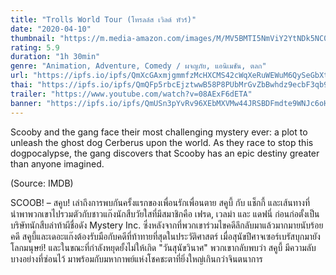 ```yaml
---
title: "Trolls World Tour (โทรลล์ส เวิลด์ ทัวร์)"
date: "2020-04-10"
thumbnail: "https://m.media-amazon.com/images/M/MV5BMTI5NmViY2YtNDk5NC00NjY2LWFlNGYtOGEwNzY1MTZmMjFmXkEyXkFqcGdeQXVyMTMxODk2OTU@._V1_UX182_CR0,0,182,268_AL_.jpg"
rating: 5.9
duration: "1h 30min"
genre: "Animation, Adventure, Comedy / ผจญภัย, แอนิเมชัน, ตลก"
url: "https://ipfs.io/ipfs/QmXcGAxmjgmmfzMcHXCMS42cWqXeRuWEWuM6QySeGbXtBT?filename=Trolls.World.Tour.2020.1080p.WEBRip.x264-RARBG.mp4"
thai: "https://ipfs.io/ipfs/QmQFp5rbcEjztwwB58P8PUbMrGvZbBwhdz9ecbF3qb9oqG?filename=Troll%20World%20Tour%20thai.vtt"
trailer: "https://www.youtube.com/watch?v=08AExF6dETA"
banner: "https://ipfs.io/ipfs/QmUSn3pYvRv96XEbMXVMw44JRSBDFmdte9WNJc6oH6xNPC?filename=trolls-header-image-mobile.jpg"
---
```


Scooby and the gang face their most challenging mystery ever: a plot to unleash the ghost dog Cerberus upon the world. As they race to stop this dogpocalypse, the gang discovers that Scooby has an epic destiny greater than anyone imagined.

(Source: IMDB)

SCOOB! – สคูบ! เล่าถึงการพบกันครั้งแรกของเพื่อนรักเพื่อนตาย สคูบี้ กับ แช็กกี้ และเส้นทางที่นำพาพวกเขาไปรวมตัวกับชาวแก๊งนักสืบวัยใสที่มีสมาชิกคือ เฟรด, เวลม่า และ แดฟนี่ ก่อนก่อตั้งเป็นบริษัทนักสืบล่าท้าผีชื่อดัง Mystery Inc. ซึ่งหลังจากที่พวกเขาร่วมไขคดีลึกลับมาแล้วมากมายนับร้อยคดี สคูบี้และเดอะแก๊งต้องรับมือกับคดีที่ท้าทายที่สุดในประวัติศาสตร์ เมื่อสุนัขปีศาจเซอร์เบรัสบุกมายังโลกมนุษย์! และในขณะที่กำลังหยุดยั้งไม่ให้เกิด "วันสุนัขวินาศ" พวกเขากลับพบว่า สคูบี้ มีความลับบางอย่างที่ซ่อนไว้ มาพร้อมกับมหากาพย์แห่งโชคชะตาที่ยิ่งใหญ่เกินกว่าจินตนาการ